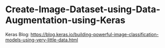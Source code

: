 # Create-Image-Dataset-using-Data-Augmentation-using-Keras

Keras Blog: https://blog.keras.io/building-powerful-image-classification-models-using-very-little-data.html
